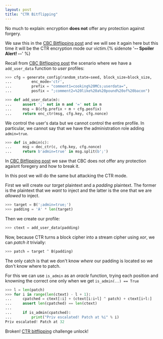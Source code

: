 ```yaml
---
layout: post
title: "CTR Bitflipping"
---
```


No much to explain: encryption **does not** offer any
protection against forgery.

We saw this in the [CBC Bitflipping post](/book-of-gehn/articles/2018/07/03/CBC-Bitflipping.html)
and we will see it again here but this time it will be
the CTR encryption mode our victim.{% sidenote '**-- Spoiler Alert! --**' %}<!--more-->

<!--
>>> from cryptonita import B, load_bytes     # byexample: +timeout=10

>>> import sys
>>> sys.path.append("./assets/matasano")
>>> from challenge import generate_config, enc_ctr, dec_ctr  # byexample: +timeout=10

>>> seed = 20190822   # make the tests 'random' but deterministic
>>> block_size = 16     # leave this fixed, it is what happen in practice
-->

Recall from [CBC Bitflipping post](/book-of-gehn/articles/2018/07/03/CBC-Bitflipping.html)
the scenario where we have a ``add_user_data`` function to *user*
profiles:

```python
>>> cfg = generate_config(random_state=seed, block_size=block_size,
...         enc_mode='ctr',
...         prefix = "comment1=cooking%20MCs;userdata=",
...         posfix = ";comment2=%20like%20a%20pound%20of%20bacon")

>>> def add_user_data(m):
...     assert ';' not in m and '=' not in m
...     msg = B(cfg.prefix + m + cfg.posfix)
...     return enc_ctr(msg, cfg.key, cfg.nonce)
```

We control the user's data but we cannot control the entire profile.
In particular, we cannot say that we have the administration role
adding ``admin=true``.

```python
>>> def is_admin(c):
...     msg = dec_ctr(c, cfg.key, cfg.nonce)
...     return b'admin=true' in msg.split(b';')
```

In [CBC Bitflipping post](/book-of-gehn/articles/2018/07/03/CBC-Bitflipping.html)
we saw that CBC does not offer any protection agaisnt foregery and how to
break it.

In this post we will do the same but attacking the CTR mode.

First we will create our *target* plaintext and a *padding* plaintext.
The former is the plaintext that we *want* to inject and the latter is
the one that we are *allowed* to inject.

```python
>>> target = B(';admin=true;')
>>> padding = 'A' * len(target)
```

Then we create our profile:

```python
>>> ctext = add_user_data(padding)
```

Now, because CTR turns a block cipher into a stream cipher using
*xor*, we can *patch it* trivially:

```python
>>> patch = target ^ B(padding)
```

The only catch is that we don't know *where* our padding is located
so we don't know where to patch.

For this we can use ``is_admin`` as an *oracle* function, trying
each position and knowning the correct one only when we get
``is_admin(..) == True``

```python
>>> l = len(patch)
>>> for i in range(len(ctext) - l + 1):
...     cpatched = ctext[:i] + (ctext[i:i+l] ^ patch) + ctext[i+l:]
...     assert len(cpatched) == len(ctext)
...
...     if is_admin(cpatched):
...         print("Priv escalated! Patch at %i" % i)
Priv escalated! Patch at 32
```

Broken!
[CTR bitflipping](https://cryptopals.com/sets/4/challenges/26)
challenge unlock!
